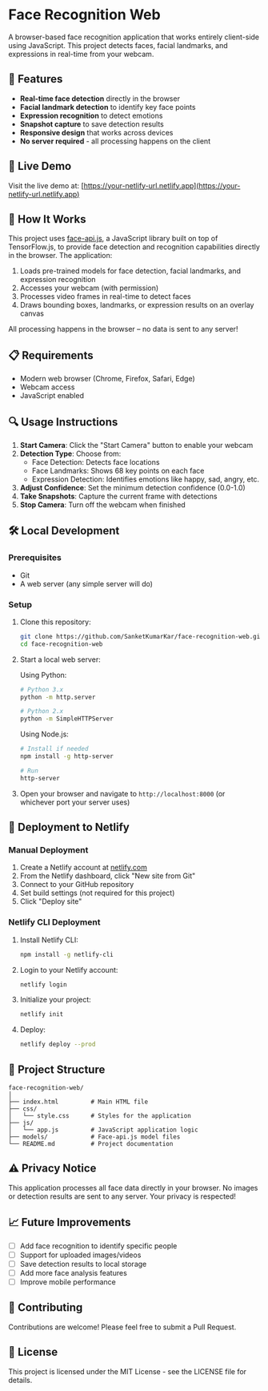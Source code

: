 # Face Recognition Web

A browser-based face recognition application that works entirely client-side using JavaScript. This project detects faces, facial landmarks, and expressions in real-time from your webcam.

## 🌟 Features

- **Real-time face detection** directly in the browser
- **Facial landmark detection** to identify key face points
- **Expression recognition** to detect emotions
- **Snapshot capture** to save detection results
- **Responsive design** that works across devices
- **No server required** - all processing happens on the client

## 🚀 Live Demo

Visit the live demo at: [https://your-netlify-url.netlify.app](https://your-netlify-url.netlify.app)

## 🔧 How It Works

This project uses [face-api.js](https://github.com/justadudewhohacks/face-api.js), a JavaScript library built on top of TensorFlow.js, to provide face detection and recognition capabilities directly in the browser. The application:

1. Loads pre-trained models for face detection, facial landmarks, and expression recognition
2. Accesses your webcam (with permission)
3. Processes video frames in real-time to detect faces
4. Draws bounding boxes, landmarks, or expression results on an overlay canvas

All processing happens in the browser – no data is sent to any server!

## 📋 Requirements

- Modern web browser (Chrome, Firefox, Safari, Edge)
- Webcam access
- JavaScript enabled

## 🔍 Usage Instructions

1. **Start Camera**: Click the "Start Camera" button to enable your webcam
2. **Detection Type**: Choose from:
   - Face Detection: Detects face locations
   - Face Landmarks: Shows 68 key points on each face
   - Expression Detection: Identifies emotions like happy, sad, angry, etc.
3. **Adjust Confidence**: Set the minimum detection confidence (0.0-1.0)
4. **Take Snapshots**: Capture the current frame with detections
5. **Stop Camera**: Turn off the webcam when finished

## 🛠️ Local Development

### Prerequisites
- Git
- A web server (any simple server will do)

### Setup

1. Clone this repository:
   ```bash
   git clone https://github.com/SanketKumarKar/face-recognition-web.git
   cd face-recognition-web
   ```

2. Start a local web server:

   Using Python:
   ```bash
   # Python 3.x
   python -m http.server
   
   # Python 2.x
   python -m SimpleHTTPServer
   ```

   Using Node.js:
   ```bash
   # Install if needed
   npm install -g http-server
   
   # Run
   http-server
   ```

3. Open your browser and navigate to `http://localhost:8000` (or whichever port your server uses)

## 🚢 Deployment to Netlify

### Manual Deployment

1. Create a Netlify account at [netlify.com](https://www.netlify.com/)
2. From the Netlify dashboard, click "New site from Git"
3. Connect to your GitHub repository
4. Set build settings (not required for this project)
5. Click "Deploy site"

### Netlify CLI Deployment

1. Install Netlify CLI:
   ```bash
   npm install -g netlify-cli
   ```

2. Login to your Netlify account:
   ```bash
   netlify login
   ```

3. Initialize your project:
   ```bash
   netlify init
   ```

4. Deploy:
   ```bash
   netlify deploy --prod
   ```

## 📁 Project Structure

```
face-recognition-web/
│
├── index.html         # Main HTML file
├── css/
│   └── style.css      # Styles for the application
├── js/
│   └── app.js         # JavaScript application logic
├── models/            # Face-api.js model files
└── README.md          # Project documentation
```

## ⚠️ Privacy Notice

This application processes all face data directly in your browser. No images or detection results are sent to any server. Your privacy is respected!

## 📈 Future Improvements

- [ ] Add face recognition to identify specific people
- [ ] Support for uploaded images/videos
- [ ] Save detection results to local storage
- [ ] Add more face analysis features
- [ ] Improve mobile performance

## 🤝 Contributing

Contributions are welcome! Please feel free to submit a Pull Request.

## 📜 License

This project is licensed under the MIT License - see the LICENSE file for details.